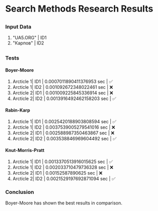 # Search Methods Research Results

##

### Input Data

1. "UA5.ORG" | ID1
2. "Карпов" | ID2

##

### Tests

#### Boyer-Moore

1. Arcticle 1| ID1 | 0.0007011890411376953 sec | :white_check_mark:
2. Arcticle 1| ID2 | 0.001092672348022461 sec | :x:
3. Arcticle 2| ID1 | 0.001009225845336914 sec | :x:
4. Arcticle 2| ID2 | 0.0013916492462158203 sec | :white_check_mark:

#### Rabin-Karp

1. Arcticle 1| ID1 | 0.0025420188903808594 sec | :white_check_mark:
2. Arcticle 1| ID2 | 0.0037539005279541016 sec | :x:
3. Arcticle 2| ID1 | 0.002588987350463867 sec | :x:
4. Arcticle 2| ID2 | 0.003538846969604492 sec | :white_check_mark:

#### Knut-Morris-Pratt

1. Arcticle 1| ID1 | 0.0013370513916015625 sec | :white_check_mark:
2. Arcticle 1| ID2 | 0.002033710479736328 sec | :x:
3. Arcticle 2| ID1 | 0.00152587890625 sec | :x:
4. Arcticle 2| ID2 | 0.0021529197692871094 sec | :white_check_mark:

### Conclusion

Boyer-Moore has shown the best results in comparison.
